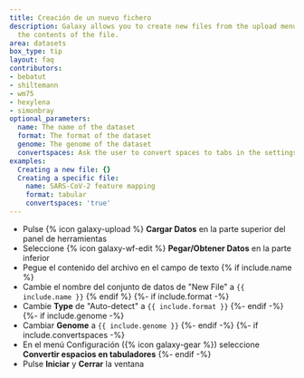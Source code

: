 ```yaml
---
title: Creación de un nuevo fichero
description: Galaxy allows you to create new files from the upload menu. You can supply
  the contents of the file.
area: datasets
box_type: tip
layout: faq
contributors:
- bebatut
- shiltemann
- wm75
- hexylena
- simonbray
optional_parameters:
  name: The name of the dataset
  format: The format of the dataset
  genome: The genome of the dataset
  convertspaces: Ask the user to convert spaces to tabs in the settings
examples:
  Creating a new file: {}
  Creating a specific file:
    name: SARS-CoV-2 feature mapping
    format: tabular
    convertspaces: 'true'
---
```



* Pulse {% icon galaxy-upload %} **Cargar Datos** en la parte superior del panel de herramientas
* Seleccione {% icon galaxy-wf-edit %} **Pegar/Obtener Datos** en la parte inferior
* Pegue el contenido del archivo en el campo de texto {% if include.name %}
* Cambie el nombre del conjunto de datos de "New File" a `{{ include.name }}` {% endif %} {%- if include.format -%}
* Cambie **Type** de "Auto-detect" a `{{ include.format }}` {%- endif -%} {%- if include.genome -%}
* Cambiar **Genome** a `{{ include.genome }}` {%- endif -%} {%- if include.convertspaces -%}
* En el menú Configuración ({% icon galaxy-gear %}) seleccione **Convertir espacios en tabuladores** {%- endif -%}
* Pulse **Iniciar** y **Cerrar** la ventana


